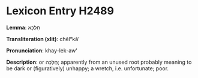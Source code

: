 # Lexicon Entry H2489

**Lemma**: חֵלְכָא

**Transliteration (xlit)**: chêlᵉkâʼ

**Pronunciation**: khay-lek-aw'

**Description**:
or חֵלְכָה; apparently from an unused root probably meaning to be dark or (figuratively) unhappy; a wretch, i.e. unfortunate; poor.
